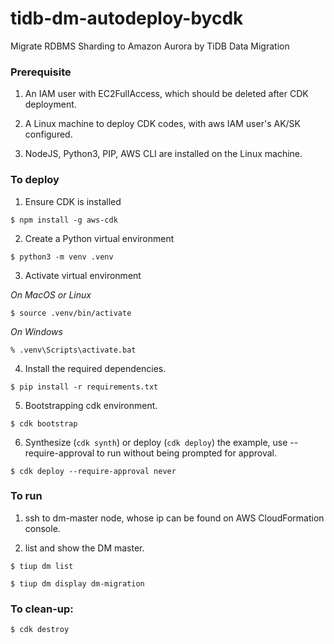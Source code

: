 # tidb-dm-autodeploy-bycdk
Migrate RDBMS Sharding to Amazon Aurora by TiDB Data Migration

### Prerequisite
1. An IAM user with EC2FullAccess, which should be deleted after CDK deployment.

2. A Linux machine to deploy CDK codes, with aws IAM user's AK/SK configured.

3. NodeJS, Python3, PIP, AWS CLI are installed on the Linux machine.

### To deploy
1. Ensure CDK is installed
```
$ npm install -g aws-cdk
```

2. Create a Python virtual environment
```
$ python3 -m venv .venv
```

3. Activate virtual environment

_On MacOS or Linux_
```
$ source .venv/bin/activate
```

_On Windows_
```
% .venv\Scripts\activate.bat
```

4. Install the required dependencies.

```
$ pip install -r requirements.txt
```

5. Bootstrapping cdk environment.

```
$ cdk bootstrap
```

6. Synthesize (`cdk synth`) or deploy (`cdk deploy`) the example, use --require-approval to run without being prompted for approval.

```
$ cdk deploy --require-approval never
```

### To run
1. ssh to dm-master node, whose ip can be found on AWS CloudFormation console.

2. list and show the DM master.

```
$ tiup dm list
```

```
$ tiup dm display dm-migration
```

### To clean-up:

```
$ cdk destroy
```